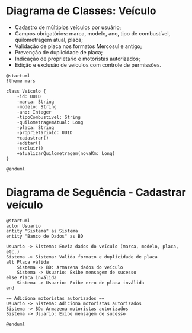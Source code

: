 # Diagrama de Classes: Veículo  
- Cadastro de múltiplos veículos por usuário;  
- Campos obrigatórios: marca, modelo, ano, tipo de combustível, quilometragem atual, placa;  
- Validação de placa nos formatos Mercosul e antigo;  
- Prevenção de duplicidade de placa;  
- Indicação de proprietário e motoristas autorizados;  
- Edição e exclusão de veículos com controle de permissões.

```puml
@startuml
!theme mars

class Veiculo {
    -id: UUID
    -marca: String
    -modelo: String
    -ano: Integer
    -tipoCombustivel: String
    -quilometragemAtual: Long
    -placa: String
    -proprietarioId: UUID
    +cadastrar()
    +editar()
    +excluir()
    +atualizarQuilometragem(novaKm: Long)
}

@enduml
```

# Diagrama de Seguência - Cadastrar veículo

```puml
@startuml
actor Usuario
entity "Sistema" as Sistema
entity "Banco de Dados" as BD

Usuario -> Sistema: Envia dados do veículo (marca, modelo, placa, etc.)
Sistema -> Sistema: Valida formato e duplicidade de placa
alt Placa válida
    Sistema -> BD: Armazena dados do veículo
    Sistema -> Usuario: Exibe mensagem de sucesso
else Placa inválida
    Sistema -> Usuario: Exibe erro de placa inválida
end

== Adiciona motoristas autorizados ==
Usuario -> Sistema: Adiciona motoristas autorizados
Sistema -> BD: Armazena motoristas autorizados
Sistema -> Usuario: Exibe mensagem de sucesso

@enduml
```
